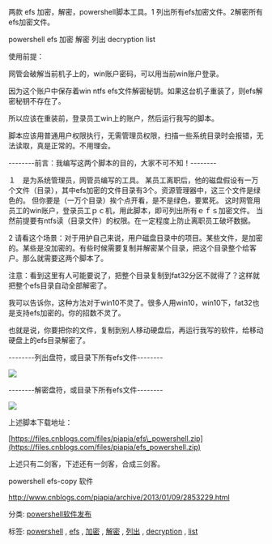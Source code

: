 ﻿---
categories: powershell
layout: post
permalink: /powershell/powershell小工具，efs加解密三剑客
---


两款 efs 加密，解密，powershell脚本工具。1 列出所有efs加密文件。2解密所有efs加密文件。

powershell  efs  加密  解密  列出  decryption  list

使用前提：

网管会破解当前机子上的，win账户密码，可以用当前win账户登录。

因为这个账户中保存着win ntfs efs文件解密秘钥。如果这台机子重装了，则efs解密秘钥不存在了。

所以应该在重装前，登录员工win上的账户，然后运行我写的脚本。

脚本应该用普通用户权限执行，无需管理员权限，扫描一些系统目录时会报错，无法读取，真是正常的。不用理会。

--------前言：我编写这两个脚本的目的，大家不可不知！--------

１　是为系统管理员，网管员编写的工具。
某员工离职后，他的磁盘假设有一万个文件（目录），其中efs加密的文件目录有3个。资源管理器中，这三个文件是绿色的。
但你要是（一万个目录）挨个点开看，是不是绿色，要累死。
这时网管用员工的win账户，登录员工ｐｃ机，用此脚本，即可列出所有ｅｆｓ加密文件。
当然前提要有ntfs读（目录文件）的权限。在一定程度上防止离职员工破坏数据。

2    请看这个场景：对于用护自己来说，用户磁盘目录中的项目。某些文件，是加密的。某些是没加密的。有些时候需要复制并解密某个目录，把这个目录整个给客户。那么就需要这两个脚本了。

注意：看到这里有人可能要说了，把整个目录复制到fat32分区不就得了？这样就把整个efs目录自动全部解密了。

我可以告诉你，这种方法对于win10不灵了。很多人用win10，win10下，fat32也是支持efs加密的。你的招数不灵了。

也就是说，你要把你的文件，复制到别人移动硬盘后，再运行我写的软件，给移动硬盘上的efs目录解密了。

--------列出盘符，或目录下所有efs文件--------

![](https://images0.cnblogs.com/blog2015/456691/201508/041711023766361.png)

--------解密盘符，或目录下所有efs文件--------

![](https://images0.cnblogs.com/blog2015/456691/201508/041711164087707.png)

上述脚本下载地址：

[https://files.cnblogs.com/files/piapia/efs\_powershell.zip](https://files.cnblogs.com/files/piapia/efs_powershell.zip)

上述只有二剑客，下述还有一剑客，合成三剑客。

powershell efs-copy 软件

http://www.cnblogs.com/piapia/archive/2013/01/09/2853229.html

分类: [powershell软件发布](https://www.cnblogs.com/piapia/category/420582.html)

标签: [powershell](https://www.cnblogs.com/piapia/tag/powershell/) , [efs](https://www.cnblogs.com/piapia/tag/efs/) , [加密](https://www.cnblogs.com/piapia/tag/%E5%8A%A0%E5%AF%86/) , [解密](https://www.cnblogs.com/piapia/tag/%E8%A7%A3%E5%AF%86/) , [列出](https://www.cnblogs.com/piapia/tag/%E5%88%97%E5%87%BA/) , [decryption](https://www.cnblogs.com/piapia/tag/decryption/) , [list](https://www.cnblogs.com/piapia/tag/list/)


